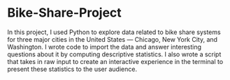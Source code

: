 # Bike-Share-Project
In this project, I used Python to explore data related to bike share systems for three major cities in the 
United States — Chicago, New York City, and Washington. I wrote code to import the data and answer interesting questions about it by computing descriptive statistics. 
I also wrote a script that takes in raw input to create an interactive experience in the terminal to present these statistics to the user audience.
